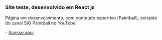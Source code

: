 ### Site teste, desenvolvido em React js
<p> Página em desenvolvimento, com conteúdo esportivo (Paintball), extraido do canal SIG Paintball no YouTube </p>
- <a href="https://tabajara-flix.vercel.app/"> Acesse aqui </a>
